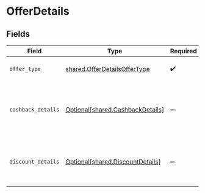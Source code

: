 # OfferDetails


## Fields

| Field                                                                                   | Type                                                                                    | Required                                                                                | Description                                                                             | Example                                                                                 |
| --------------------------------------------------------------------------------------- | --------------------------------------------------------------------------------------- | --------------------------------------------------------------------------------------- | --------------------------------------------------------------------------------------- | --------------------------------------------------------------------------------------- |
| `offer_type`                                                                            | [shared.OfferDetailsOfferType](../../models/shared/offerdetailsoffertype.md)            | :heavy_check_mark:                                                                      | Offer Type for the Offer.                                                               | DISCOUNT_AND_CASHBACK                                                                   |
| `cashback_details`                                                                      | [Optional[shared.CashbackDetails]](../../models/shared/cashbackdetails.md)              | :heavy_minus_sign:                                                                      | N/A                                                                                     | {<br/>"cashback_type": "percentage",<br/>"cashback_value": "20",<br/>"max_cashback_amount": "150"<br/>} |
| `discount_details`                                                                      | [Optional[shared.DiscountDetails]](../../models/shared/discountdetails.md)              | :heavy_minus_sign:                                                                      | N/A                                                                                     | {<br/>"discount_type": "flat",<br/>"discount_value": "10",<br/>"max_discount_amount": "10"<br/>} |